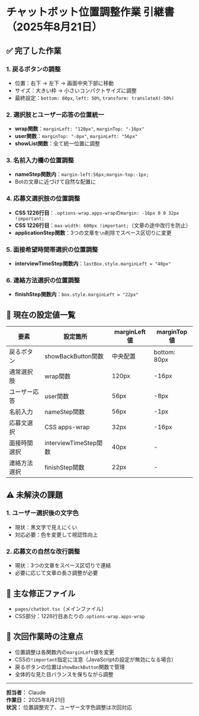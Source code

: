 # チャットボット位置調整作業 引継書（2025年8月21日）

## ✅ 完了した作業

### **1. 戻るボタンの調整**
- 位置：右下 → 左下 → 画面中央下部に移動
- サイズ：大きい枠 → 小さいコンパクトサイズに調整
- 最終設定：`bottom: 80px`, `left: 50%`, `transform: translateX(-50%)`

### **2. 選択肢とユーザー応答の位置統一**
- **wrap関数**：`marginLeft: "120px"`, `marginTop: "-16px"`
- **user関数**：`marginTop: "-8px"`, `marginLeft: "56px"`
- **showList関数**：全て統一位置に調整

### **3. 名前入力欄の位置調整**
- **nameStep関数内**：`margin-left:56px;margin-top:-1px;`
- Botの文章に近づけて自然な配置に

### **4. 応募文選択肢の位置調整**
- **CSS 1226行目**：`.options-wrap.apps-wrap`の`margin: -16px 0 0 32px !important;`
- **CSS 1226行目**：`max-width: 600px !important;`（文章の途中改行を防止）
- **applicationStep関数**：3つの文章を`\n`削除でスペース区切りに変更

### **5. 面接希望時間帯選択の位置調整**
- **interviewTimeStep関数内**：`lastBox.style.marginLeft = "40px"`

### **6. 連絡方法選択の位置調整**
- **finishStep関数内**：`box.style.marginLeft = "22px"`

## 📝 現在の設定値一覧

| 要素 | 設定箇所 | marginLeft値 | marginTop値 |
|------|----------|--------------|-------------|
| 戻るボタン | showBackButton関数 | 中央配置 | bottom: 80px |
| 通常選択肢 | wrap関数 | 120px | -16px |
| ユーザー応答 | user関数 | 56px | -8px |
| 名前入力 | nameStep関数 | 56px | -1px |
| 応募文選択 | CSS apps-wrap | 32px | -16px |
| 面接時間選択 | interviewTimeStep関数 | 40px | - |
| 連絡方法選択 | finishStep関数 | 22px | - |

## ⚠️ 未解決の課題

### **1. ユーザー選択後の文字色**
- 現状：黒文字で見えにくい
- 対応必要：色を変更して視認性向上

### **2. 応募文の自然な改行調整**
- 現状：3つの文章をスペース区切りで連結
- 必要に応じて文章の長さ調整が必要

## 🔧 主な修正ファイル
- `pages/chatbot.tsx`（メインファイル）
- CSS部分：1226行目あたりの`.options-wrap.apps-wrap`

## 🎯 次回作業時の注意点
- 位置調整は各関数内の`marginLeft`値を変更
- CSSの`!important`指定に注意（JavaScriptの設定が無効になる場合）
- 戻るボタンの位置は`showBackButton`関数で管理
- 全体的な見た目バランスを保ちながら調整

---

**担当者：** Claude  
**作業日：** 2025年8月21日  
**状況：** 位置調整完了、ユーザー文字色調整は次回対応